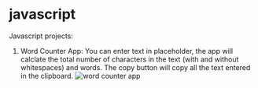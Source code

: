 # javascript
Javascript projects:

01) Word Counter App:
You can enter text in placeholder, the app will calclate the total number of characters in the text (with and without whitespaces) and words. The copy button will copy all the text entered in the clipboard.
![word counter app](https://user-images.githubusercontent.com/57840753/189321395-e51c6f39-8f41-4c0e-af3c-2785aeceeae9.png)
